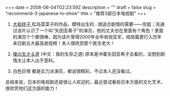 +++
date = 2008-06-04T02:23:59Z
description = ""
draft = false
slug = "recommend-3-japanese-tv-show"
title = "推荐3部日本电视剧"
+++
1. <a href="http://www.douban.com/subject/1483813/" />大和抚子 </a>
松岛菜菜子的作品，模特出生的...很适合剧情的需要——空姐；另通过该片认识了一个叫“矢田亚希子”的演员，他的丈夫也在里面有个角色！里面的演员个个都很棒，因为该片曾得2000年全年收视亚军，结局篇更打入历年来日剧五大最高收视榜！本人很欣赏那个医生老大！

2. <a href="http://www.douban.com/subject/2173120/" />僕の生きる道</a> (中文：我的生存之道)
原本是冲着矢田亚希子去看的，没想到剧情太让本人出乎意料。

3. 白色巨塔
都是实力派演员，都说很精彩，不过本人还没看过。

总结来说，日本的电视剧还是很让人欢迎的，最近尝试看些日本方面的文化艺术，很欣赏他们这方面的能力！